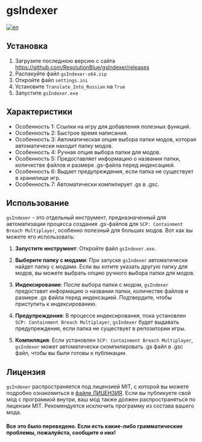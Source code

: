 # gsIndexer
[![en](https://img.shields.io/badge/lang-English-blue)](README.md)

## Установка
1. Загрузите последнюю версию с сайта https://github.com/ResolutionBlue/gsIndexer/releases
2. Распакуйте файл `gsIndexer-x64.zip`
3. Откройте файл `settings.ini`
4. Установите `Translate_Into_Russian` на `True`
5. Запустите `gsIndexer.exe`

## Характеристики
- Особенность 1: Ссылки на игру для добавления полезных функций.
- Особенность 2: Быстрое время написания.
- Особенность 3: Автоматическая опция выбора папки модов, которая автоматически находит папку модов.
- Особенность 4: Ручная опция выбора папки для модов.
- Особенность 5: Предоставляет информацию о названии папки, количестве файлов и размере .gs-файла перед индексацией.
- Особенность 6: Выдает предупреждения, если папка не существует в хранилище игр.
- Особенность 7: Автоматически компилирует .gs в .gsc.

## Использование
`gsIndexer` - это отдельный инструмент, предназначенный для автоматизации процесса создания .gs-файлов для `SCP: Containment Breach Multiplayer`, особенно полезный для больших модов. Вот как вы можете его использовать:

1. **Запустите инструмент**: Откройте файл `gsIndexer.exe`.

2. **Выберите папку с модами**: При запуске `gsIndexer` автоматически найдет папку с модами. Если вы хотите указать другую папку для модов, вы можете выбрать опцию ручного выбора папки для модов.

3. **Индексирование**: После выбора папки с модом, `gsIndexer` предоставит информацию о названии папки, количестве файлов и размере .gs файла перед индексацией. Подтвердите, чтобы приступить к индексированию.

4. **Предупреждения**: В процессе индексирования, пока установлен `SCP: Containment Breach Multiplayer`, `gsIndexer` будет выдавать предупреждения, если папка не существует в репозитории игры.

5. **Компиляция**: Если установлен `SCP: Containment Breach Multiplayer`, `gsIndexer` может автоматически скомпилировать .gs файл в .gsc файл, чтобы вы были готовы к публикации.

## Лицензия
`gsIndexer` распространяется под лицензией MIT, с которой вы можете подробно ознакомиться в [файле ЛИЦЕНЗИЯ](LICENSE).
Если вы публикуете свой мод с программой внутри, ваш мод также должен распространяться по лицензии MIT.
Рекомендуется исключить программу из состава вашего мода.

#### Все это было переведено. Если есть какие-либо грамматические проблемы, пожалуйста, сообщите о них!